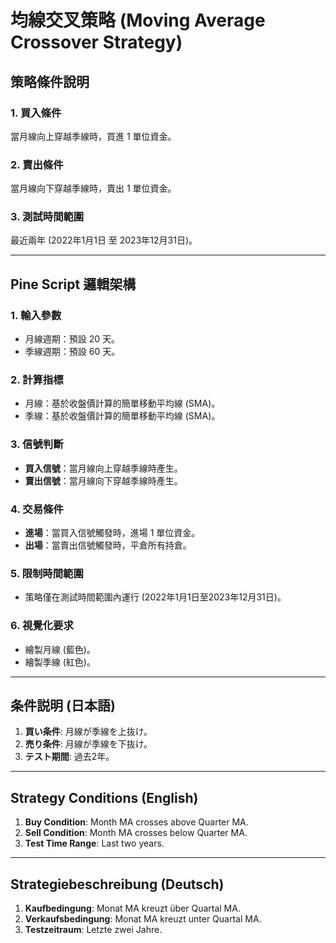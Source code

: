 # 均線交叉策略 (Moving Average Crossover Strategy)

## 策略條件說明

### 1. 買入條件
當月線向上穿越季線時，買進 1 單位資金。

### 2. 賣出條件
當月線向下穿越季線時，賣出 1 單位資金。

### 3. 測試時間範圍
最近兩年 (2022年1月1日 至 2023年12月31日)。

---

## Pine Script 邏輯架構

### 1. 輸入參數
- 月線週期：預設 20 天。
- 季線週期：預設 60 天。

### 2. 計算指標
- 月線：基於收盤價計算的簡單移動平均線 (SMA)。
- 季線：基於收盤價計算的簡單移動平均線 (SMA)。

### 3. 信號判斷
- **買入信號**：當月線向上穿越季線時產生。
- **賣出信號**：當月線向下穿越季線時產生。

### 4. 交易條件
- **進場**：當買入信號觸發時，進場 1 單位資金。
- **出場**：當賣出信號觸發時，平倉所有持倉。

### 5. 限制時間範圍
- 策略僅在測試時間範圍內運行 (2022年1月1日至2023年12月31日)。

### 6. 視覺化要求
- 繪製月線 (藍色)。
- 繪製季線 (紅色)。
---

## 条件説明 (日本語)
1. **買い条件**: 月線が季線を上抜け。
2. **売り条件**: 月線が季線を下抜け。
3. **テスト期間**: 過去2年。

---

## Strategy Conditions (English)
1. **Buy Condition**: Month MA crosses above Quarter MA.
2. **Sell Condition**: Month MA crosses below Quarter MA.
3. **Test Time Range**: Last two years.

---

## Strategiebeschreibung (Deutsch)
1. **Kaufbedingung**: Monat MA kreuzt über Quartal MA.
2. **Verkaufsbedingung**: Monat MA kreuzt unter Quartal MA.
3. **Testzeitraum**: Letzte zwei Jahre.
